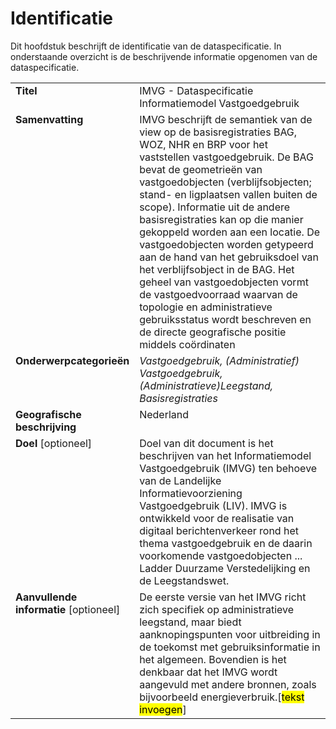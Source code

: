 # Identificatie

Dit hoofdstuk beschrijft de identificatie van de dataspecificatie. In onderstaande overzicht is de beschrijvende informatie opgenomen van de dataspecificatie.


<table style="width: 100%" cellpadding="10">
	<col width="25%">
	<col width="75%">
	<tr>
		<td valign="top"><b>Titel</b></td>
		<td valign="top">IMVG - Dataspecificatie Informatiemodel Vastgoedgebruik</td>
	</tr>
	<tr>
		<td valign="top"><b>Samenvatting</b></td>
		<td valign="top">IMVG beschrijft de semantiek van de view op de basisregistraties BAG, WOZ, NHR en BRP voor het vaststellen vastgoedgebruik. De BAG bevat de geometrieën van vastgoedobjecten (verblijfsobjecten; stand- en ligplaatsen vallen buiten de scope). Informatie uit de andere basisregistraties kan op die manier gekoppeld worden aan een locatie. De vastgoedobjecten worden getypeerd aan de hand van het gebruiksdoel van het verblijfsobject in de BAG. Het geheel van vastgoedobjecten vormt de vastgoedvoorraad waarvan de topologie en administratieve gebruiksstatus wordt beschreven en de directe geografische positie middels coördinaten</td>
	</tr>
	<tr>
		<td valign="top"><b>Onderwerpcategorieën</b></td>
		<td valign="top"><i>Vastgoedgebruik, (Administratief) Vastgoedgebruik, (Administratieve)Leegstand, Basisregistraties<i></td>
	</tr>
	<tr>
		<td valign="top"><b>Geografische beschrijving</b></td>
		<td valign="top">Nederland</td>
	</tr>
	<tr>
		<td valign="top"><b>Doel</b> [optioneel]</td>
		<td valign="top">Doel van dit document is het beschrijven van het Informatiemodel Vastgoedgebruik (IMVG) ten behoeve van de Landelijke Informatievoorziening Vastgoedgebruik (LIV). IMVG is ontwikkeld voor de realisatie van digitaal berichtenverkeer rond het thema vastgoedgebruik en de daarin voorkomende vastgoedobjecten ... Ladder Duurzame Verstedelijking en de Leegstandswet.</td>
	</tr>
	<tr>
		<td valign="top"><b>Aanvullende informatie</b> [optioneel]</td>
		<td valign="top">De eerste versie van het IMVG richt zich specifiek op administratieve leegstand, maar biedt aanknopingspunten voor uitbreiding in de toekomst met gebruiksinformatie in het algemeen. Bovendien is het denkbaar dat het IMVG wordt aangevuld met andere bronnen, zoals bijvoorbeeld energieverbruik.[<mark>tekst invoegen</mark>]</td>
	</tr>
</table>